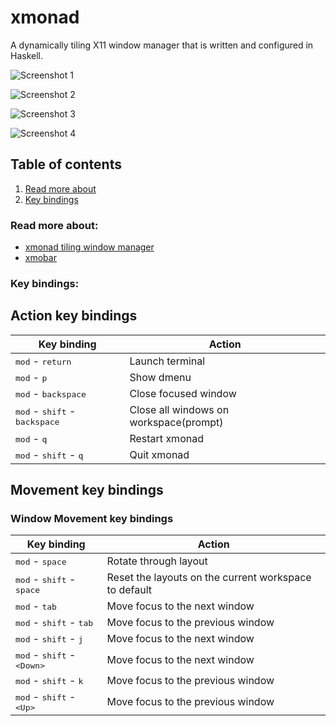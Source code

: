 # xmonad
A dynamically tiling X11 window manager that is written and configured in Haskell.

![Screenshot 1](/../screenshots/images/screen-01.jpg?raw=true "Screenshot 1")

![Screenshot 2](/../screenshots/images/screen-02.jpg?raw=true "Screenshot 2")

![Screenshot 3](/../screenshots/images/screen-03.jpg?raw=true "Screenshot 3")

![Screenshot 4](/../screenshots/images/screen-04.jpg?raw=true "Screenshot 4")


## Table of contents
1. [Read more about](#Read-more-about)
2. [Key bindings](#key-bindings)


### Read more about:
- [xmonad tiling window manager](https://xmonad.org/)
- [xmobar](https://hackage.haskell.org/package/xmobar)


### Key bindings:

## Action key bindings

| Key binding                                             | Action                                                                        |
|---------------------------------------------------------|-------------------------------------------------------------------------------|
| <kbd>mod</kbd> - <kbd>return</kbd>                      | Launch terminal                                                               |
| <kbd>mod</kbd> - <kbd>p</kbd>                           | Show dmenu                                                                    |
| <kbd>mod</kbd> - <kbd>backspace</kbd>                   | Close focused window                                                          |
| <kbd>mod</kbd> - <kbd>shift</kbd> - <kbd>backspace</kbd>| Close all windows on workspace(prompt)                                        |
| <kbd>mod</kbd> - <kbd>q</kbd>                           | Restart xmonad                                                                |
| <kbd>mod</kbd> - <kbd>shift</kbd> - <kbd>q</kbd>        | Quit xmonad                                                                   |

## Movement key bindings

### Window Movement key bindings

| Key binding                                             | Action                                                                        |
|---------------------------------------------------------|-------------------------------------------------------------------------------|
| <kbd>mod</kbd> - <kbd>space</kbd>                       | Rotate through layout                                                         |
| <kbd>mod</kbd> - <kbd>shift</kbd>   - <kbd>space</kbd>  | Reset the layouts on the current workspace to default                         |
| <kbd>mod</kbd> - <kbd>tab</kbd>                         | Move focus to the next window                                                 |
| <kbd>mod</kbd> - <kbd>shift</kbd>   - <kbd>tab</kbd>    | Move focus to the previous window                                             |
| <kbd>mod</kbd> - <kbd>shift</kbd> - <kbd>j</kbd>        | Move focus to the next window                                                 |
| <kbd>mod</kbd> - <kbd>shift</kbd> - <kbd>\<Down\></kbd> | Move focus to the next window                                                 |
| <kbd>mod</kbd> - <kbd>shift</kbd> - <kbd>k</kbd>        | Move focus to the previous window                                             |
| <kbd>mod</kbd> - <kbd>shift</kbd> - <kbd>\<Up\></kbd>   | Move focus to the previous window                                             |
